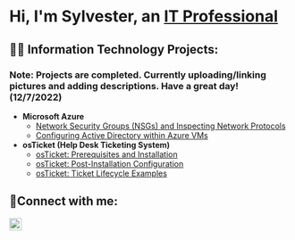 <h1>Hi, I'm Sylvester, an <a href="https://www.linkedin.com/in/sylvester-rolack-ii-a6632979/">IT Professional</a></h1>

<h2>👨‍💻 Information Technology Projects:</h2>
<h3> <b> Note: Projects are completed. Currently uploading/linking pictures and adding descriptions. Have a great day! (12/7/2022) </b></p> </h3>

- <b>Microsoft Azure</b>
  - [Network Security Groups (NSGs) and Inspecting Network Protocols](https://github.com/srolack2/azure-network-protocols)
  - [Configuring Active Directory within Azure VMs](https://github.com/srolack2/configure-ad)
- <b>osTicket (Help Desk Ticketing System)</b>
  - [osTicket: Prerequisites and Installation](https://github.com/srolack2/osticket-prereqs)
  - [osTicket: Post-Installation Configuration](https://github.com/srolack2/post-install-config)
  - [osTicket: Ticket Lifecycle Examples](https://github.com/srolack2/ticket-lifecycle)


<h2>🤳Connect with me:</h2>


[<img align="left" alt="Josh | LinkedIn" width="22px" src="https://cdn.jsdelivr.net/npm/simple-icons@v3/icons/linkedin.svg" />][linkedin]


[linkedin]: https://www.linkedin.com/in/sylvester-rolack-ii-a6632979/
